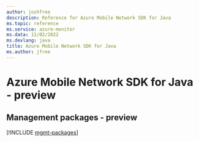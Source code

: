 ```yaml
---
author: joshfree
description: Reference for Azure Mobile Network SDK for Java
ms.topic: reference
ms.service: azure-monitor
ms.data: 11/02/2022
ms.devlang: java
title: Azure Mobile Network SDK for Java
ms.author: jfree
---
```

# Azure Mobile Network SDK for Java - preview

## Management packages - preview
[!INCLUDE [mgmt-packages](mobile-network-mgmt-index.md)]
